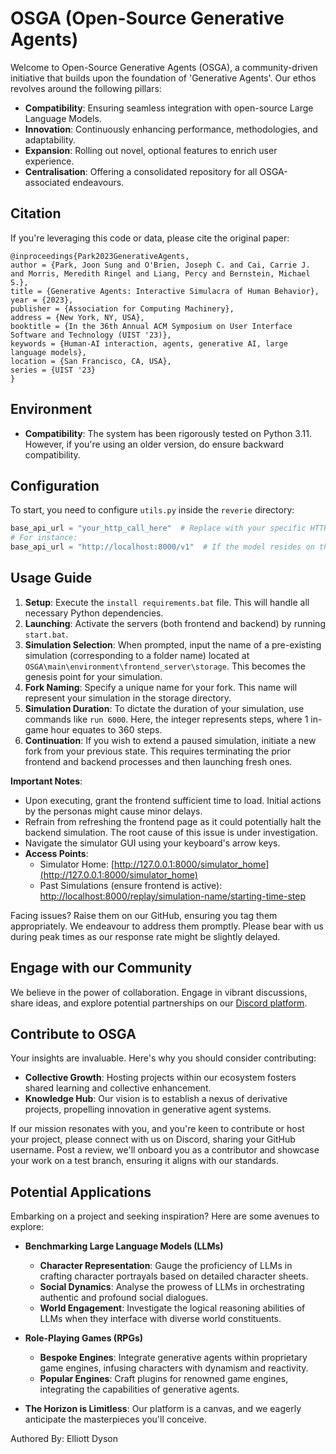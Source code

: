 # OSGA (Open-Source Generative Agents)

Welcome to Open-Source Generative Agents (OSGA), a community-driven initiative that builds upon the foundation of 'Generative Agents'. Our ethos revolves around the following pillars:

- **Compatibility**: Ensuring seamless integration with open-source Large Language Models.
- **Innovation**: Continuously enhancing performance, methodologies, and adaptability.
- **Expansion**: Rolling out novel, optional features to enrich user experience.
- **Centralisation**: Offering a consolidated repository for all OSGA-associated endeavours.

## Citation

If you're leveraging this code or data, please cite the original paper:
```
@inproceedings{Park2023GenerativeAgents,
author = {Park, Joon Sung and O'Brien, Joseph C. and Cai, Carrie J. and Morris, Meredith Ringel and Liang, Percy and Bernstein, Michael S.},
title = {Generative Agents: Interactive Simulacra of Human Behavior},
year = {2023},
publisher = {Association for Computing Machinery},
address = {New York, NY, USA},
booktitle = {In the 36th Annual ACM Symposium on User Interface Software and Technology (UIST '23)},
keywords = {Human-AI interaction, agents, generative AI, large language models},
location = {San Francisco, CA, USA},
series = {UIST '23}
}
```

## Environment

- **Compatibility**: The system has been rigorously tested on Python 3.11. However, if you're using an older version, do ensure backward compatibility.

## Configuration

To start, you need to configure `utils.py` inside the `reverie` directory:

```python
base_api_url = "your_http_call_here"  # Replace with your specific HTTP call
# For instance:
base_api_url = "http://localhost:8000/v1"  # If the model resides on the same system initiating the communication.
```

## Usage Guide

1. **Setup**: Execute the `install requirements.bat` file. This will handle all necessary Python dependencies.
2. **Launching**: Activate the servers (both frontend and backend) by running `start.bat`.
3. **Simulation Selection**: When prompted, input the name of a pre-existing simulation (corresponding to a folder name) located at `OSGA\main\environment\frontend_server\storage`. This becomes the genesis point for your simulation.
4. **Fork Naming**: Specify a unique name for your fork. This name will represent your simulation in the storage directory.
5. **Simulation Duration**: To dictate the duration of your simulation, use commands like `run 6000`. Here, the integer represents steps, where 1 in-game hour equates to 360 steps.
6. **Continuation**: If you wish to extend a paused simulation, initiate a new fork from your previous state. This requires terminating the prior frontend and backend processes and then launching fresh ones.

**Important Notes**:
- Upon executing, grant the frontend sufficient time to load. Initial actions by the personas might cause minor delays.
- Refrain from refreshing the frontend page as it could potentially halt the backend simulation. The root cause of this issue is under investigation.
- Navigate the simulator GUI using your keyboard's arrow keys.
- **Access Points**:
  - Simulator Home: [http://127.0.0.1:8000/simulator_home](http://127.0.0.1:8000/simulator_home)
  - Past Simulations (ensure frontend is active): [http://localhost:8000/replay/simulation-name/starting-time-step](http://localhost:8000/replay/simulation-name/starting-time-step)

Facing issues? Raise them on our GitHub, ensuring you tag them appropriately. We endeavour to address them promptly. Please bear with us during peak times as our response rate might be slightly delayed.

## Engage with our Community

We believe in the power of collaboration. Engage in vibrant discussions, share ideas, and explore potential partnerships on our [Discord platform](https://discord.gg/GefGyX4qT6).

## Contribute to OSGA

Your insights are invaluable. Here's why you should consider contributing:

- **Collective Growth**: Hosting projects within our ecosystem fosters shared learning and collective enhancement.
- **Knowledge Hub**: Our vision is to establish a nexus of derivative projects, propelling innovation in generative agent systems.

If our mission resonates with you, and you're keen to contribute or host your project, please connect with us on Discord, sharing your GitHub username. Post a review, we'll onboard you as a contributor and showcase your work on a test branch, ensuring it aligns with our standards.

## Potential Applications

Embarking on a project and seeking inspiration? Here are some avenues to explore:

- **Benchmarking Large Language Models (LLMs)**
  - **Character Representation**: Gauge the proficiency of LLMs in crafting character portrayals based on detailed character sheets.
  - **Social Dynamics**: Analyse the prowess of LLMs in orchestrating authentic and profound social dialogues.
  - **World Engagement**: Investigate the logical reasoning abilities of LLMs when they interface with diverse world constituents.

- **Role-Playing Games (RPGs)**
  - **Bespoke Engines**: Integrate generative agents within proprietary game engines, infusing characters with dynamism and reactivity.
  - **Popular Engines**: Craft plugins for renowned game engines, integrating the capabilities of generative agents.

- **The Horizon is Limitless**: Our platform is a canvas, and we eagerly anticipate the masterpieces you'll conceive.

Authored By: Elliott Dyson
